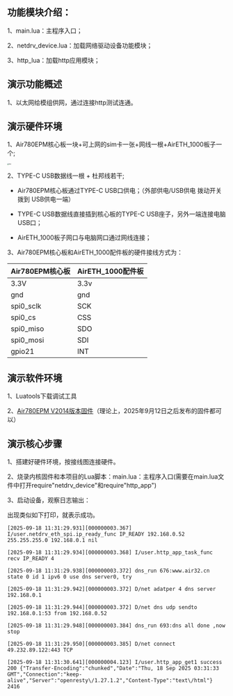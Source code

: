 ## 功能模块介绍：

1、main.lua：主程序入口；

2、netdrv_device.lua：加载网络驱动设备功能模块；

3、http_lua：加载http应用模块；

## 演示功能概述

1、以太网给模组供网，通过连接http测试连通。

## 演示硬件环境

1、Air780EPM核心板一块+可上网的sim卡一张+网线一根+AirETH_1000板子一个;

[](https://docs.openLuat.com/cdn/image/780EPM_AirETH1000.jpg)

<img title="" src="https://docs.openLuat.com/cdn/image/780EPM_AirETH1000.jpg" alt="lan" style="zoom:25%;">

2、TYPE-C USB数据线一根 + 杜邦线若干;

* Air780EPM核心板通过TYPE-C USB口供电；（外部供电/USB供电 拨动开关 拨到 USB供电一端）

* TYPE-C USB数据线直接插到核心板的TYPE-C USB座子，另外一端连接电脑USB口；

* AirETH_1000板子网口与电脑网口通过网线连接；

3、Air780EPM核心板和AirETH_1000配件板的硬件接线方式为：

| Air780EPM核心板 | AirETH_1000配件板 |
| ------------ | -------------- |
| 3.3V         | 3.3v           |
| gnd          | gnd            |
| spi0_sclk    | SCK            |
| spi0_cs      | CSS            |
| spi0_miso    | SDO            |
| spi0_mosi    | SDI            |
| gpio21       | INT            |

演示软件环境
------

1、Luatools下载调试工具

2、[Air780EPM V2014版本固件](https://docs.openluat.com/air780EPM/luatos/firmware/)（理论上，2025年9月12日之后发布的固件都可以） 

## 演示核心步骤

1、搭建好硬件环境，按接线图连接硬件。

2、烧录内核固件和本项目的Lua脚本：main.lua：主程序入口(需要在main.lua文件中打开require"netdrv_device"和require"http_app")

3、启动设备，观察日志输出：

出现类似如下打印，就表示成功。

```
[2025-09-18 11:31:29.931][000000003.367] I/user.netdrv_eth_spi.ip_ready_func IP_READY 192.168.0.52 255.255.255.0 192.168.0.1 nil

[2025-09-18 11:31:29.934][000000003.368] I/user.http_app_task_func recv IP_READY 4 

[2025-09-18 11:31:29.938][000000003.372] dns_run 676:www.air32.cn state 0 id 1 ipv6 0 use dns server0, try

[2025-09-18 11:31:29.942][000000003.372] D/net adatper 4 dns server 192.168.0.1

[2025-09-18 11:31:29.944][000000003.372] D/net dns udp sendto 192.168.0.1:53 from 192.168.0.52

[2025-09-18 11:31:29.948][000000003.384] dns_run 693:dns all done ,now stop

[2025-09-18 11:31:29.950][000000003.385] D/net connect 49.232.89.122:443 TCP

[2025-09-18 11:31:30.641][000000004.123] I/user.http_app_get1 success 200 {"Transfer-Encoding":"chunked","Date":"Thu, 18 Sep 2025 03:31:33 GMT","Connection":"keep-alive","Server":"openresty\/1.27.1.2","Content-Type":"text\/html"} 2416

```
